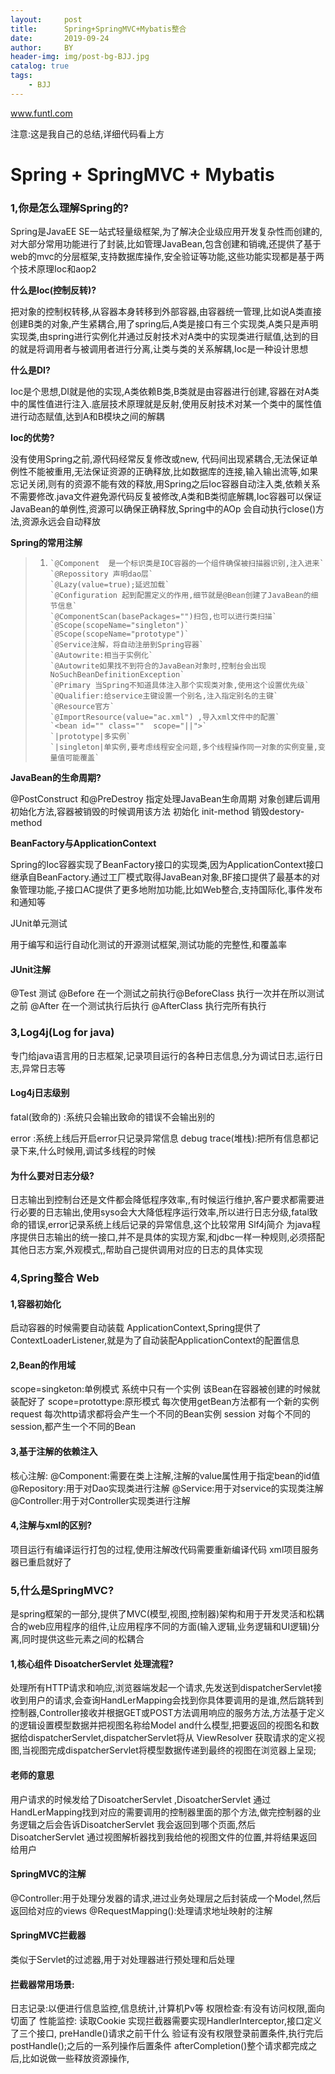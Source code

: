 ```yaml
---
layout:     post
title:      Spring+SpringMVC+Mybatis整合
date:       2019-09-24
author:     BY
header-img: img/post-bg-BJJ.jpg
catalog: true
tags:
    - BJJ
---
```


www.funtl.com

注意:这是我自己的总结,详细代码看上方

# Spring   +  SpringMVC  + Mybatis

### 1,你是怎么理解Spring的?

Spring是JavaEE SE一站式轻量级框架,为了解决企业级应用开发复杂性而创建的,对大部分常用功能进行了封装,比如管理JavaBean,包含创建和销魂,还提供了基于web的mvc的分层框架,支持数据库操作,安全验证等功能,这些功能实现都是基于两个技术原理Ioc和aop2

**什么是Ioc(控制反转)?**

把对象的控制权转移,从容器本身转移到外部容器,由容器统一管理,比如说A类直接创建B类的对象,产生紧耦合,用了spring后,A类是接口有三个实现类,A类只是声明实现类,由spring进行实例化并通过反射技术对A类中的实现类进行赋值,达到的目的就是将调用者与被调用者进行分离,让类与类的关系解耦,Ioc是一种设计思想

**什么是DI?**

Ioc是个思想,DI就是他的实现,A类依赖B类,B类就是由容器进行创建,容器在对A类中的属性值进行注入.底层技术原理就是反射,使用反射技术对某一个类中的属性值进行动态赋值,达到A和B模块之间的解耦

**Ioc的优势?**

没有使用Spring之前,源代码经常反复修改或new,
代码间出现紧耦合,无法保证单例性不能被重用,无法保证资源的正确释放,比如数据库的连接,输入输出流等,如果忘记关闭,则有的资源不能有效的释放,用Spring之后Ioc容器自动注入类,依赖关系不需要修改.java文件避免源代码反复被修改,A类和B类彻底解耦,Ioc容器可以保证JavaBean的单例性,资源可以确保正确释放,Spring中的AOp 会自动执行close()方法,资源永远会自动释放

**Spring的常用注解**

> 1. ```
>    `@Component  是一个标识类是IOC容器的一个组件确保被扫描器识别,注入进来`
>    `@Repossitory 声明dao层`
>    `@Lazy(value=true);延迟加载`
>    `@Configuration 起到配置定义的作用,细节就是@Bean创建了JavaBean的细节信息`
>    `@ComponentScan(basePackages="")扫包,也可以进行类扫描`
>    `@Scope(scopeName="singleton")`
>    `@Scope(scopeName="prototype")`
>    `@Service注解，将自动注册到Spring容器`
>    `@Autowrite:相当于实例化`
>    `@Autowrite如果找不到符合的JavaBean对象时,控制台会出现NoSuchBeanDefinitionException`
>    `@Primary 当Spring不知道具体注入那个实现类对象,使用这个设置优先级`
>    `@Qualifier:给service主键设置一个别名,注入指定别名的主键`
>    `@Resource官方`
>    `@ImportResource(value="ac.xml") ,导入xml文件中的配置`
>    `<bean id="" class=""  scope="||">`
>    `|prototype|多实例`
>    `|singleton|单实例,要考虑线程安全问题,多个线程操作同一对象的实例变量,变量值可能覆盖`
>    ```
>
>    
>

**JavaBean的生命周期?**

@PostConstruct  和@PreDestroy 指定处理JavaBean生命周期
对象创建后调用初始化方法,容器被销毁的时候调用该方法
初始化 init-method    销毁destory-method

**BeanFactory与ApplicationContext**

Spring的Ioc容器实现了BeanFactory接口的实现类,因为ApplicationContext接口继承自BeanFactory.通过工厂模式取得JavaBean对象,BF接口提供了最基本的对象管理功能,子接口AC提供了更多地附加功能,比如Web整合,支持国际化,事件发布和通知等

JUnit单元测试

用于编写和运行自动化测试的开源测试框架,测试功能的完整性,和覆盖率

#### JUnit注解

@Test 测试
@Before  在一个测试之前执行@BeforeClass 执行一次并在所以测试之前
@After 在一个测试执行后执行 @AfterClass 执行完所有执行

### 3,Log4j(Log for java)

专门给java语言用的日志框架,记录项目运行的各种日志信息,分为调试日志,运行日志,异常日志等

#### Log4j日志级别

fatal(致命的)  :系统只会输出致命的错误不会输出别的

error :系统上线后开启error只记录异常信息
debug
trace(堆栈):把所有信息都记录下来,什么时候用,调试多线程的时候

#### 为什么要对日志分级?

日志输出到控制台还是文件都会降低程序效率,,有时候运行维护,客户要求都需要进行必要的日志输出,使用syso会大大降低程序运行效率,所以进行日志分级,fatal致命的错误,error记录系统上线后记录的异常信息,这个比较常用
Slf4j简介
为java程序提供日志输出的统一接口,并不是具体的实现方案,和jdbc一样一种规则,必须搭配其他日志方案,外观模式,,帮助自己提供调用对应的日志的具体实现

### 4,Spring整合 Web

#### 1,容器初始化

启动容器的时候需要自动装载 ApplicationContext,Spring提供了ContextLoaderListener,就是为了自动装配ApplicationContext的配置信息

#### 2,Bean的作用域

scope=singketon:单例模式 系统中只有一个实例 该Bean在容器被创建的时候就装配好了
scope=protottype:原形模式 每次使用getBean方法都有一个新的实例
request 每次http请求都将会产生一个不同的Bean实例
session 对每个不同的session,都产生一个不同的Bean

#### 3,基于注解的依赖注入

核心注解:
@Component:需要在类上注解,注解的value属性用于指定bean的id值
@Repository:用于对Dao实现类进行注解
@Service:用于对service的实现类注解
@Controller:用于对Controller实现类进行注解

#### 4,注解与xml的区别?

项目运行有编译运行打包的过程,使用注解改代码需要重新编译代码
xml项目服务器已重启就好了 

### 5,什么是SpringMVC?

是spring框架的一部分,提供了MVC(模型,视图,控制器)架构和用于开发灵活和松耦合的web应用程序的组件,让应用程序不同的方面(输入逻辑,业务逻辑和UI逻辑)分离,同时提供这些元素之间的松耦合

#### 1,核心组件 DisoatcherServlet 处理流程?

处理所有HTTP请求和响应,浏览器端发起一个请求,先发送到dispatcherServlet接收到用户的请求,会查询HandLerMapping会找到你具体要调用的是谁,然后跳转到控制器,Controller接收并根据GET或POST方法调用响应的服务方法,方法基于定义的逻辑设置模型数据并把视图名称给Model and什么模型,把要返回的视图名和数据给dispatcherServlet,dispatcherServlet将从 ViewResolver 获取请求的定义视图,当视图完成dispatcherServlet将模型数据传递到最终的视图在浏览器上呈现;

#### 老师的意思

用户请求的时候发给了DisoatcherServlet ,DisoatcherServlet 通过HandLerMapping找到对应的需要调用的控制器里面的那个方法,做完控制器的业务逻辑之后会告诉DisoatcherServlet 我会返回到哪个页面,然后DisoatcherServlet 通过视图解析器找到我给他的视图文件的位置,并将结果返回给用户

#### SpringMVC的注解

@Controller:用于处理分发器的请求,进过业务处理层之后封装成一个Model,然后返回给对应的views
@RequestMapping():处理请求地址映射的注解

#### SpringMVC拦截器 

类似于Servlet的过滤器,用于对处理器进行预处理和后处理

#### 拦截器常用场景:

日志记录:以便进行信息监控,信息统计,计算机Pv等
权限检查:有没有访问权限,面向切面了
性能监控:
读取Cookie
实现拦截器需要实现HandlerInterceptor,接口定义了三个接口,
preHandle()请求之前干什么 验证有没有权限登录前置条件,执行完后postHandle();之后的一系列操作后置条件
afterCompletion()整个请求都完成之后,比如说做一些释放资源操作,